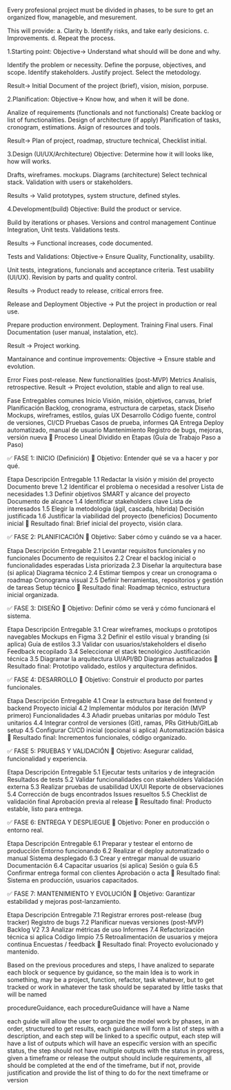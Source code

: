 Every profesional project must be divided in phases, to be sure to get an organized flow, manageble, and mesurement.

This will provide:
a. Clarity
b. Identify risks, and take early desicions.
c. Improvements.
d. Repeat the process.

1.Starting point:
Objective-> Understand what should will be done and why.

Identify the problem or necessity.
Define the porpuse, objectives, and scope.
Identify stakeholders.
Justify project.
Select the metodology.

Result-> Initial Document of the project (brief), vision, mision, porpuse.

2.Planification:
Objective-> Know how, and when it will be done.

Analize of requirements (functionals and not functionals)
Create backlog or list of functionalities.
Design of architecture (if apply)
Planification of tasks, cronogram, estimations.
Asign of resources and tools.

Result-> Plan of project, roadmap, structure technical, Checklist initial.

3.Design (UI/UX/Architecture)
Objective: Determine how it will looks like, how will works.

Drafts, wireframes. mockups.
Diagrams (architecture)
Select technical stack.
Validation with users or stakeholders.

Results -> Valid prototypes, system structure, defined styles.

4.Development(build)
Objective: Build the product or service.

Build by iterations or phases.
Versions and control management
Continue Integration, Unit tests.
Validations tests.

Results -> Functional increases, code documented.

Tests and Validations:
Objective-> Ensure Quality, Functionality, usability.

Unit tests, integrations, funcionals and acceptance criteria.
Test usability (UI/UX).
Revision by parts and quality control.

Results -> Product ready to release, critical errors free.

Release and Deployment
Objective -> Put the project in production or real use.

Prepare production environment.
Deployment.
Training Final users.
Final Documentation (user manual, instalation, etc).

Result -> Project working.

Mantainance and continue improvements:
Objective -> Ensure stable and evolution.

Error Fixes post-release.
New functionalities (post-MVP)
Metrics Analisis, retrospective.
Result -> Project evolution, stable and align to real use.

Fase	              Entregables comunes
Inicio	            Visión, misión, objetivos, canvas, brief
Planificación	      Backlog, cronograma, estructura de carpetas, stack
Diseño	            Mockups, wireframes, estilos, guías UX
Desarrollo	        Código fuente, control de versiones, CI/CD
Pruebas	            Casos de prueba, informes QA
Entrega	            Deploy automatizado, manual de usuario
Mantenimiento	      Registro de bugs, mejoras, versión nueva
🧩 Proceso Lineal Dividido en Etapas (Guía de Trabajo Paso a Paso)

✅ FASE 1: INICIO (Definición)
🎯 Objetivo: Entender qué se va a hacer y por qué.

Etapa	Descripción	Entregable
1.1	Redactar la visión y misión del proyecto	Documento breve
1.2	Identificar el problema o necesidad a resolver	Lista de necesidades
1.3	Definir objetivos SMART y alcance del proyecto	Documento de alcance
1.4	Identificar stakeholders clave	Lista de interesados
1.5	Elegir la metodología (ágil, cascada, híbrida)	Decisión justificada
1.6	Justificar la viabilidad del proyecto (beneficios)	Documento inicial
📌 Resultado final: Brief inicial del proyecto, visión clara.

✅ FASE 2: PLANIFICACIÓN
🎯 Objetivo: Saber cómo y cuándo se va a hacer.

Etapa	Descripción	Entregable
2.1	Levantar requisitos funcionales y no funcionales	Documento de requisitos
2.2	Crear el backlog inicial o funcionalidades esperadas	Lista priorizada
2.3	Diseñar la arquitectura base (si aplica)	Diagrama técnico
2.4	Estimar tiempos y crear un cronograma o roadmap	Cronograma visual
2.5	Definir herramientas, repositorios y gestión de tareas	Setup técnico
📌 Resultado final: Roadmap técnico, estructura inicial organizada.

✅ FASE 3: DISEÑO
🎯 Objetivo: Definir cómo se verá y cómo funcionará el sistema.

Etapa	Descripción	Entregable
3.1	Crear wireframes, mockups o prototipos navegables	Mockups en Figma
3.2	Definir el estilo visual y branding (si aplica)	Guía de estilos
3.3	Validar con usuarios/stakeholders el diseño	Feedback recopilado
3.4	Seleccionar el stack tecnológico	Justificación técnica
3.5	Diagramar la arquitectura UI/API/BD	Diagramas actualizados
📌 Resultado final: Prototipo validado, estilos y arquitectura definidos.

✅ FASE 4: DESARROLLO
🎯 Objetivo: Construir el producto por partes funcionales.

Etapa	Descripción	Entregable
4.1	Crear la estructura base del frontend y backend	Proyecto inicial
4.2	Implementar módulos por iteración (MVP primero)	Funcionalidades
4.3	Añadir pruebas unitarias por módulo	Test unitarios
4.4	Integrar control de versiones (Git), ramas, PRs	GitHub/GitLab setup
4.5	Configurar CI/CD inicial (opcional si aplica)	Automatización básica
📌 Resultado final: Incrementos funcionales, código organizado.

✅ FASE 5: PRUEBAS Y VALIDACIÓN
🎯 Objetivo: Asegurar calidad, funcionalidad y experiencia.

Etapa	Descripción	Entregable
5.1	Ejecutar tests unitarios y de integración	Resultados de tests
5.2	Validar funcionalidades con stakeholders	Validación externa
5.3	Realizar pruebas de usabilidad UX/UI	Reporte de observaciones
5.4	Corrección de bugs encontrados	Issues resueltos
5.5	Checklist de validación final	Aprobación previa al release
📌 Resultado final: Producto estable, listo para entrega.

✅ FASE 6: ENTREGA Y DESPLIEGUE
🎯 Objetivo: Poner en producción o entorno real.

Etapa	Descripción	Entregable
6.1	Preparar y testear el entorno de producción	Entorno funcionando
6.2	Realizar el deploy automatizado o manual	Sistema desplegado
6.3	Crear y entregar manual de usuario	Documentación
6.4	Capacitar usuarios (si aplica)	Sesión o guía
6.5	Confirmar entrega formal con clientes	Aprobación o acta
📌 Resultado final: Sistema en producción, usuarios capacitados.

✅ FASE 7: MANTENIMIENTO Y EVOLUCIÓN
🎯 Objetivo: Garantizar estabilidad y mejoras post-lanzamiento.

Etapa	Descripción	Entregable
7.1	Registrar errores post-release (bug tracker)	Registro de bugs
7.2	Planificar nuevas versiones (post-MVP)	Backlog V2
7.3	Analizar métricas de uso	Informes
7.4	Refactorización técnica si aplica	Código limpio
7.5	Retroalimentación de usuarios y mejora continua	Encuestas / feedback
📌 Resultado final: Proyecto evolucionado y mantenido.


Based on the previous procedures and steps, I have analized to separate each block or sequence by guidance, so the main Idea is to work in something, may be a project, function, refactor, task whatever, but to get tracked or work in whatever the task should be separated by little tasks that will be named 

procedureGuidance, each procedureGuidance will have a Name  

 each guide will allow the user to organize the model work by phases, in an order, structured to get results, each guidance will form a list of steps with a description, and each step will be linked to a specific output, each step will have a list of outputs which will have an especific version with an specific status, the step should not have multiple outputs with the status in progress, given a timeframe or release the output should include requirements, all should be completed at the end of the timeframe, but if not, provide justification and provide the list of thing to do for the next timeframe or version